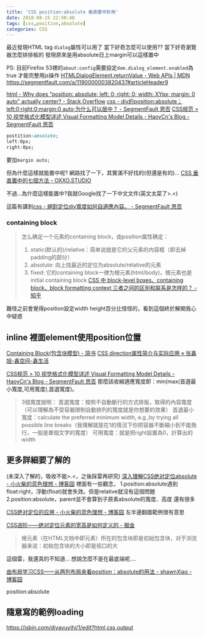 ```yaml
---
title: 'CSS position:absolute 垂直置中妙用'
date: 2018-08-15 22:50:48
tags: [css,position,absolute]
categories: CSS
---
```


最近發現HTML tag `dialog`屬性可以用了
當下好奇怎麼可以使用??
當下好奇瀏覽器怎麼排排板的
發現原來是用absolute日上margin可以這樣置中

<!--more-->


PS: 目前Firefox 53裡的`about:config`需要設定`dom.dialog_element.enabled`為true
才能完整用js操作
[HTMLDialogElement.returnValue - Web APIs | MDN](https://developer.mozilla.org/en-US/docs/Web/API/HTMLDialogElement/returnValue)
https://segmentfault.com/a/1190000003820437#articleHeader9


[html - Why does "position: absolute; left: 0; right: 0; width: XYpx; margin: 0 auto" actually center? - Stack Overflow](https://stackoverflow.com/questions/29261595/why-does-position-absolute-left-0-right-0-width-xypx-margin-0-auto-ac)
[css - div的position:absolute；left:0;right:0;margin:0 auto;为什么可以居中？ - SegmentFault 思否](https://segmentfault.com/q/1010000008325121)
[CSS规范 > 10 视觉格式化模型详述 Visual Formatting Model Details - HaoyCn's Blog - SegmentFault 思否](https://segmentfault.com/a/1190000003820437#articleHeader9)
```css
postition:absolute; 
left:0px;
right:0px;
```
要加`margin auto;`

但為什麼這樣就能置中呢?
網路找了一下，其實滿不好找的(但還是有的)...
[CSS 垂直置中的七個方法 - OXXO.STUDIO](http://www.oxxostudio.tw/articles/201502/css-vertical-align-7methods.html)

不過...為什麼這樣能置中?我就Google找了一下中文文件(英文太菜了>.<)

這篇有講到[css - 絕對定位div寬度如何自適應內容。 - SegmentFault 思否](https://segmentfault.com/q/1010000010907551)


### containing block
> 怎么确定一个元素的containing block，由position属性确定：
> 1. static(默认的)/relative：简单说就是它的父元素的内容框（即去掉padding的部分）
> 2. absolute: 向上找最近的定位为absolute/relative的元素
> 3. fixed: 它的containing block一律为根元素(html/body)，根元素也是initial containing block
[CSS 中 block-level boxes、containing block、block formatting context 三者之间的区别和联系是怎样的？ - 知乎](https://www.zhihu.com/question/20086234)

難怪之前會覺得position設定width height百分比怪怪的，看到這個終於解開我心中疑惑


## inline 裡面element使用position位置
[Containing Block(包含块模型) - 简书](https://www.jianshu.com/p/c67a7c1cbb00)
[CSS direction属性简介与实际应用 « 张鑫旭-鑫空间-鑫生活](http://www.zhangxinxu.com/wordpress/2016/03/css-direction-introduction-apply/)
  

[CSS规范 > 10 视觉格式化模型详述 Visual Formatting Model Details - HaoyCn's Blog - SegmentFault 思否](https://segmentfault.com/a/1190000003820437#articleHeader9)
那麼該收縮適應寬度即：min(max(首選最小寬度,可用寬度),首選寬度)。
> 3個寬度說明：
    首選寬度：按照不自動斷行的方式排版，取得的內容寬度（可以理解為不受容器限制自動排列的寬度就是你想要的效果）
    首選最小寬度：calculate the preferred minimum width, e.g.,by trying all possible line breaks（我理解就是在1的情況下你把容器不斷縮小到不能換行，一般是單個文字的寬度）
    可用寬度：就是把right設置為0，計算出的width

## 更多詳細要了解的
(未深入了解的，吸收不能>.<，之後踩雷再研究)
[深入理解CSS绝对定位absolute - 小火柴的蓝色理想 - 博客园](http://www.cnblogs.com/xiaohuochai/p/5312917.html)
裡面有一些觀念，
1.position:absolute遇到float:right，浮動(float)就會失效。但是relative就沒有這個問題
2.position:absolute，parent並不會算到子原素absolute的寬度、高度
還有很多

[CSS绝对定位的应用 - 小火柴的蓝色理想 - 博客园](http://www.cnblogs.com/xiaohuochai/p/5315942.html)
左半邊翻圖範例很有意思

[CSS进阶——绝对定位元素的宽高是如何定义的 - 掘金](https://juejin.im/post/5935142e2f301e006b0a7b55)
>根元素（在HTML文档中即<html>元素）所在的包含块即是初始包含块，对于浏览器来说：初始包含块的大小即是视口的大
>
這個雷，我還真的不知道...
想說怎麼不是在最底端呢....


[由布局学习CSS——从两列布局来看position：absolute的用法 - shawnXiao - 博客园](http://www.cnblogs.com/sc-xx/archive/2012/03/28/2422371.html)

position:absolute

## 隨意寫的範例loading
https://jsbin.com/diyavuyihi/1/edit?html,css,output

